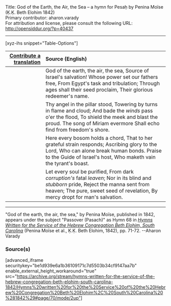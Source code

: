 <html>
<head></head>
<body>
Title: God of the Earth, the Air, the Sea – a hymn for Pesaḥ by Penina Moïse (Ḳ.Ḳ. Beth Elohim 1842)<br />
Primary contributor: aharon.varady<br />
For attribution and license, please consult the following URL: <a href="http://opensiddur.org/?p=40437">http://opensiddur.org/?p=40437</a>
<p />
<hr />

[xyz-ihs snippet="Table-Options"]<table style="margin-left: auto; margin-right: auto;" class="draggable">
<thead><tr><th id="x" style="text-align: right;"><a href="/translate/" target="_blank" rel="noopener">Contribute a translation</a></th><th style="text-align: left;">Source (English)</th></tr></thead>
<tbody>
<tr><td style="vertical-align:top;">
<div class="liturgy" lang="he" style="text-align: right;">

</div></td>

<td style="vertical-align:top;">
<div class="english" lang="en" style="text-align: left;">
God of the earth, the air, the sea,
Source of Israel's salvation! 
Whose power set our fathers free, 
From Egypt's task and tribulation; 
Through ages shall their seed proclaim, 
Their glorious redeemer's name. 
</div></td></tr>


<tr><td style="vertical-align:top;">
<div class="liturgy" lang="he" style="text-align: right;">

</div></td>

<td style="vertical-align:top;">
<div class="english" lang="en" style="text-align: left;">
Thy angel in the pillar stood, 
Towering by turns in flame and cloud; 
And bade the <em>winds</em> pass o'er the flood, 
To shield the meek and blast the proud. 
The song of Miriam evermore 
Shall echo find from freedom's shore.
</div></td></tr>


<tr><td style="vertical-align:top;">
<div class="liturgy" lang="he" style="text-align: right;">

</div></td>

<td style="vertical-align:top;">
<div class="english" lang="en" style="text-align: left;">
Here every bosom holds a chord, 
That to her grateful strain responds; 
Ascribing glory to the Lord, 
Who can alone break human bonds. 
Praise to the Guide of Israel's host, 
Who maketh vain the tyrant's boast. 
</div></td></tr>


<tr><td style="vertical-align:top;">
<div class="liturgy" lang="he" style="text-align: right;">

</div></td>

<td style="vertical-align:top;">
<div class="english" lang="en" style="text-align: left;">
Let every soul be purified, 
From dark <em>corruption's</em> fatal <em>leaven</em>; 
Nor in its blind and <em>stubborn</em> pride, 
Reject the manna sent from heaven; 
The pure, sweet seed of revelation, 
By mercy dropt for man's salvation.
</div></td></tr>
</tbody></table>

<hr />

"God of the earth, the air, the sea," by Penina Moïse, published in 1842, appears under the subject "Passover (Pasach)" as Hymn 68 in <em><a href="/?p=39305">Hymns Written for the Service of the Hebrew Congregation Beth Elohim, South Carolina</a></em> (Penina Moïse et al., Ḳ.Ḳ. Beth Elohim, 1842), pp. 71-72. --Aharon Varady

<h3>Source(s)</h3>

[advanced_iframe securitykey="be1d939e6a1b36109171c7d5503b34cf9147aa7b" enable_external_height_workaround="true" src="https://archive.org/stream/hymns-written-for-the-service-of-the-hebrew-congregation-beth-elohim-south-carolina-1842/Hymns%20written%20for%20the%20Service%20of%20the%20Hebrew%20Congregation%20Beth%20Elohim%2C%20South%20Carolina%20%281842%29#page/70/mode/2up"]

&nbsp; 
</body>
</html>
